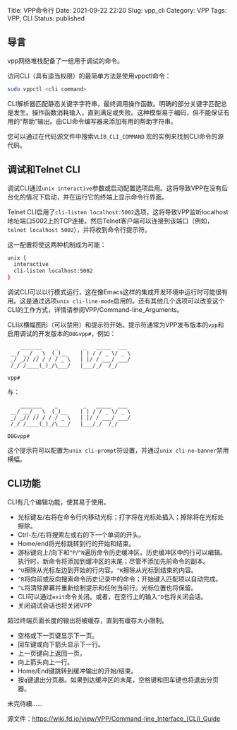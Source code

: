Title: VPP命令行
Date: 2021-09-22 22:20
Slug: vpp_cli
Category: VPP
Tags: VPP, CLI
Status: published


## 导言

vpp网络堆栈配备了一组用于调试的命令。

访问CLI（具有适当权限）的最简单方法是使用vppctl命令：

```bash
sudo vppctl <cli command>
```

CLI解析器匹配静态关键字字符串，最终调用操作函数。明确的部分关键字匹配总是发生。操作函数消耗输入，直到满足或失败。这种模型易于编码，但不能保证有用的“帮助”输出。由CLI命令编写器来添加有用的帮助字符串。

您可以通过在代码源文件中搜索`VLIB_CLI_COMMAND` 宏的实例来找到CLI命令的源代码。


## 调试和Telnet CLI

调试CLI通过`unix interactive`参数或启动配置选项启用。这将导致VPP在没有后台化的情况下启动，并在运行它的终端上显示命令行界面。

Telnet CLI启用了`cli-listen localhost:5002`选项，这将导致VPP监听localhost地址端口5002上的TCP连接。然后Telnet客户端可以连接到该端口（例如，`telnet localhost 5002`），并将收到命令行提示符。

这一配置将使这两种机制成为可能：

```bash
unix {
  interactive
  cli-listen localhost:5002
}
```

调试CLI可以以行模式运行，这在像Emacs这样的集成开发环境中运行时可能很有用。这是通过选项`unix cli-line-mode`启用的。还有其他几个选项可以改变这个CLI的工作方式，详情请参阅VPP/Command-line_Arguments。

CLI以横幅图形（可以禁用）和提示符开始。提示符通常为VPP发布版本的`vpp`和启用调试的开发版本的`DBGvpp#`，例如：

```text
    _______    _        _   _____  ___ 
 __/ __/ _ \  (_)__    | | / / _ \/ _ \
 _/ _// // / / / _ \   | |/ / ___/ ___/
 /_/ /____(_)_/\___/   |___/_/  /_/    

vpp# 
```

与：

```text
    _______    _        _   _____  ___ 
 __/ __/ _ \  (_)__    | | / / _ \/ _ \
 _/ _// // / / / _ \   | |/ / ___/ ___/
 /_/ /____(_)_/\___/   |___/_/  /_/    

DBGvpp# 
```

这个提示符可以配置为`unix cli-prompt`符设置，并通过`unix cli-no-banner`禁用横幅。

## CLI功能

CLI有几个编辑功能，使其易于使用。

- 光标键左/右将在命令行内移动光标；打字将在光标处插入；擦除将在光标处擦除。
- Ctrl-左/右将搜索左或右的下一个单词的开头。
- Home/end将光标跳转到行的开始和结束。
- 游标键向上/向下和`^P`/`^N`遍历命令历史缓冲区。历史缓冲区中的行可以编辑。执行时，新命令将添加到缓冲区的末尾；尽管不添加先前命令的副本。
- `^U`擦除从光标左边到开始的行内容。`^K`擦除从光标到结束的内容。
- `^R`将向前或反向搜索命令历史记录中的命令；开始键入匹配项以自动完成。
- `^L`将清除屏幕并重新绘制提示和任何当前行。光标位置也将保留。
- CLI可以通过`exit`命令关闭。或者，在空行上的输入`^D`也将关闭会话。
- 关闭调试会话也将关闭VPP

超过终端页面长度的输出将被缓存，直到有缓存大小限制。

- 空格或下一页键显示下一页。
- 回车键或向下箭头显示下一行。
- 上一页键向上返回一页。
- 向上箭头向上一行。
- Home/End键跳转到缓冲输出的开始/结束。
- 按`q`键退出分页器。如果到达缓冲区的末尾，空格键和回车键也将退出分页器。

未完待續......

源文件：https://wiki.fd.io/view/VPP/Command-line_Interface_(CLI)_Guide